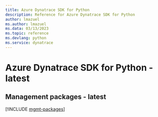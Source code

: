 ```yaml
---
title: Azure Dynatrace SDK for Python
description: Reference for Azure Dynatrace SDK for Python
author: lmazuel
ms.author: lmazuel
ms.data: 03/13/2023
ms.topic: reference
ms.devlang: python
ms.service: dynatrace
---
```

# Azure Dynatrace SDK for Python - latest

## Management packages - latest
[!INCLUDE [mgmt-packages](dynatrace-mgmt-index.md)]